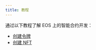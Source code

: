 ```yaml
---
title: 教程
---
```


通过以下教程了解 EOS 上的智能合约开发：

- [创建令牌](10_create-a-token.md)
- [创建 NFT](20_create-an-nft.md)
